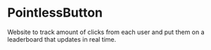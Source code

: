 # PointlessButton
Website to track amount of clicks from each user and put them on a leaderboard that updates in real time. 
